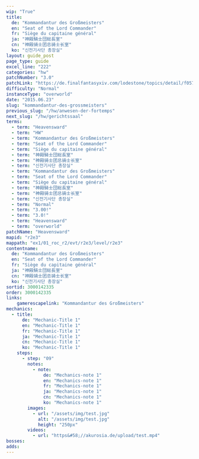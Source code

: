 ```yaml
---
wip: "True"
title:
  de: "Kommandantur des Großmeisters"
  en: "Seat of the Lord Commander"
  fr: "Siège du capitaine général"
  ja: "神殿騎士団総長室"
  cn: "神殿骑士团总骑士长室"
  ko: "신전기사단 총장실"
layout: guide_post
page_type: guide
excel_line: "222"
categories: "hw"
patchNumber: "3.0"
patchLink: "https://de.finalfantasyxiv.com/lodestone/topics/detail/f0575b82a639492e5a70e34d823d77bddcb7f686"
difficulty: "Normal"
instanceType: "overworld"
date: "2015.06.23"
slug: "kommandantur-des-grossmeisters"
previous_slug: "/hw/anwesen-der-fortemps"
next_slug: "/hw/gerichtssaal"
terms:
  - term: "Heavensward"
  - term: "HW"
  - term: "Kommandantur des Großmeisters"
  - term: "Seat of the Lord Commander"
  - term: "Siège du capitaine général"
  - term: "神殿騎士団総長室"
  - term: "神殿骑士团总骑士长室"
  - term: "신전기사단 총장실"
  - term: "Kommandantur des Großmeisters"
  - term: "Seat of the Lord Commander"
  - term: "Siège du capitaine général"
  - term: "神殿騎士団総長室"
  - term: "神殿骑士团总骑士长室"
  - term: "신전기사단 총장실"
  - term: "Normal"
  - term: "3.00!"
  - term: "3.0!"
  - term: "Heavensward"
  - term: "overworld"
patchName: "Heavensward"
mapid: "r2e3"
mappath: "ex1/01_roc_r2/evt/r2e3/level/r2e3"
contentname:
  de: "Kommandantur des Großmeisters"
  en: "Seat of the Lord Commander"
  fr: "Siège du capitaine général"
  ja: "神殿騎士団総長室"
  cn: "神殿骑士团总骑士长室"
  ko: "신전기사단 총장실"
sortid: 3000142335
order: 3000142335
links:
    gamerescapelink: "Kommandantur des Großmeisters"
mechanics:
  - title:
      de: "Mechanic-Title 1"
      en: "Mechanic-Title 1"
      fr: "Mechanic-Title 1"
      ja: "Mechanic-Title 1"
      cn: "Mechanic-Title 1"
      ko: "Mechanic-Title 1"
    steps:
      - step: "09"
        notes:
          - note:
              de: "Mechanics-note 1"
              en: "Mechanics-note 1"
              fr: "Mechanics-note 1"
              ja: "Mechanics-note 1"
              cn: "Mechanics-note 1"
              ko: "Mechanics-note 1"
        images:
          - url: "/assets/img/test.jpg"
            alt: "/assets/img/test.jpg"
            height: "250px"
        videos:
          - url: "https&#58;//akurosia.de/upload/test.mp4"
bosses:
adds:
---
```

